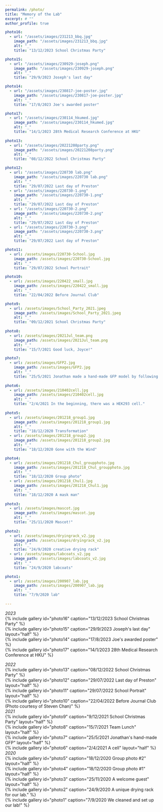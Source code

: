 ```yaml
---
permalink: /photo/
title: "Memory of the Lab"
excerpt: # ""
author_profile: true

photo16:
  - url: "/assets/images/231213_bbq.jpg"
    image_path: "/assets/images/231213_bbq.jpg"
    alt: "_"
    title: "13/12/2023 School Christmas Party"  

photo15:
  - url: "/assets/images/230929-joseph.png"
    image_path: "/assets/images/230929-joseph.png"
    alt: "_"
    title: "29/9/2023 Joseph's last day"  

photo14:
  - url: "/assets/images/230817-joe-poster.jpg"
    image_path: "/assets/images/230817-joe-poster.jpg"
    alt: "_"
    title: "17/8/2023 Joe's awarded poster"  

photo17:
  - url: "/assets/images/230114_hkumed.jpg"
    image_path: "/assets/images/230114_hkumed.jpg"
    alt: "_"
    title: "14/1/2023 28th Medical Research Conference at HKU"  
    
photo13:
  - url: "/assets/images/20221208party.png"
    image_path: "/assets/images/20221208party.png"
    alt: "_"
    title: "08/12/2022 School Christmas Party"  

photo12:
  - url: "/assets/images/220730 lab.png"
    image_path: "/assets/images/220730 lab.png"
    alt: "_"
    title: "29/07/2022 Last day of Preston"  
  - url: "/assets/images/220730-1.png"
    image_path: "/assets/images/220730-1.png"
    alt: "_"
    title: "29/07/2022 Last day of Preston"  
  - url: "/assets/images/220730-2.png"
    image_path: "/assets/images/220730-2.png"
    alt: "_"
    title: "29/07/2022 Last day of Preston"  
  - url: "/assets/images/220730-3.png"
    image_path: "/assets/images/220730-3.png"
    alt: "_"
    title: "29/07/2022 Last day of Preston"  

photo11:
  - url: /assets/images/220730-School.jpg
    image_path: /assets/images/220730-School.jpg
    alt: "_"
    title: "29/07/2022 School Portrait"  

photo10:
  - url: /assets/images/220422_small.jpg
    image_path: /assets/images/220422_small.jpg
    alt: "_"
    title: "22/04/2022 Before Journal Club"  

photo9:
  - url: /assets/images/School_Party_2021.jpeg
    image_path: /assets/images/School_Party_2021.jpeg
    alt: "_"
    title: "09/12/2021 School Christmas Party"  
    
photo8:
  - url: /assets/images/2021Jul_team.png
    image_path: /assets/images/2021Jul_team.png
    alt: "_"
    title: "15/7/2021 Good luck, Joyce!"  

photo7:
  - url: /assets/images/GFP2.jpg
    image_path: /assets/images/GFP2.jpg
    alt: "_"
    title: "25/5/2021 Jonathan made a hand-made GFP model by following David Baker's paper."  
    
photo6:
  - url: /assets/images/210402cell.jpg
    image_path: /assets/images/210402cell.jpg
    alt: "_"
    title: "2/4/2021 In the beginning, there was a HEK293 cell."  
  
photo5:
  - url: /assets/images/201218_group1.jpg
    image_path: /assets/images/201218_group1.jpg
    alt: "_"
    title: "18/12/2020 Transformation"  
  - url: /assets/images/201218_group2.jpg
    image_path: /assets/images/201218_group2.jpg
    alt: "_"
    title: "18/12/2020 Gone with the Wind"     

photo4:
  - url: /assets/images/201218_Chul_groupphoto.jpg
    image_path: /assets/images/201218_Chul_groupphoto.jpg
    alt: "_"
    title: "18/12/2020 Group photo"    
  - url: /assets/images/201218_Chul1.jpg
    image_path: /assets/images/201218_Chul1.jpg
    alt: "_"
    title: "18/12/2020 A mask man"  
    
photo3:
  - url: /assets/images/mascot.jpg
    image_path: /assets/images/mascot.jpg
    alt: "_"
    title: "25/11/2020 Mascot!"  
    
photo2:
  - url: /assets/images/dryingrack_v2.jpg
    image_path: /assets/images/dryingrack_v2.jpg
    alt: "_"
    title: "24/9/2020 creative drying rack"  
  - url: /assets/images/labcoats_v2.jpg
    image_path: /assets/images/labcoats_v2.jpg
    alt: "_"
    title: "24/9/2020 labcoats"          

photo1:
  - url: /assets/images/200907_lab.jpg
    image_path: /assets/images/200907_lab.jpg
    alt: "_"
    title: "7/9/2020 lab"  
    
---
```

*2023*  
{% include gallery id="photo16" caption="13/12/2023 School Christmas Party" %}  
{% include gallery id="photo15" caption="29/9/2023 Joseph's last day" layout="half" %}  
{% include gallery id="photo14" caption="17/8/2023 Joe's awarded poster" %}  
{% include gallery id="photo17" caption="14/1/2023 28th Medical Research Conference at HKU" %}  

*2022*  
{% include gallery id="photo13" caption="08/12/2022 School Christmas Party" %}  
{% include gallery id="photo12" caption="29/07/2022 Last day of Preston" layout="half" %}  
{% include gallery id="photo11" caption="29/07/2022 School Portrait" layout="half" %}  
{% include gallery id="photo10" caption="22/04/2022 Before Journal Club (Photo courtesy of Steven Chan)" %}  
*2021*  
{% include gallery id="photo9" caption="9/12/2021 School Christmas Party" layout="half" %}  
{% include gallery id="photo8" caption="15/7/2021 Team Lunch" layout="half" %}  
{% include gallery id="photo7" caption="25/5/2021 Jonathan's hand-made GFP" layout="half" %}  
{% include gallery id="photo6" caption="2/4/2021 A cell" layout="half" %}  
*2020*  
{% include gallery id="photo5" caption="18/12/2020 Group photo #2" layout="half" %}  
{% include gallery id="photo4" caption="18/12/2020 Group photo #1" layout="half" %}  
{% include gallery id="photo3" caption="25/11/2020 A welcome guest" layout="half" %}  
{% include gallery id="photo2" caption="24/9/2020 A unique drying rack for our lab." %}  
{% include gallery id="photo1" caption="7/9/2020 We cleaned and set up our lab!" %}  

